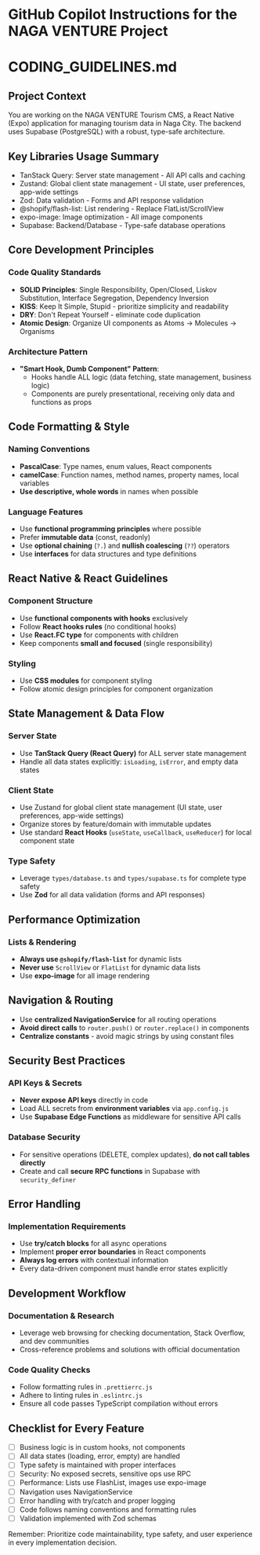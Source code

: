 # GitHub Copilot Instructions for the NAGA VENTURE Project

# CODING_GUIDELINES.md

## Project Context

You are working on the NAGA VENTURE Tourism CMS, a React Native (Expo) application for managing tourism data in Naga City. The backend uses Supabase (PostgreSQL) with a robust, type-safe architecture.

## Key Libraries Usage Summary

- TanStack Query: Server state management - All API calls and caching
- Zustand: Global client state management - UI state, user preferences, app-wide settings
- Zod: Data validation - Forms and API response validation
- @shopify/flash-list: List rendering - Replace FlatList/ScrollView
- expo-image: Image optimization - All image components
- Supabase: Backend/Database - Type-safe database operations

## Core Development Principles

### Code Quality Standards

- **SOLID Principles**: Single Responsibility, Open/Closed, Liskov Substitution, Interface Segregation, Dependency Inversion
- **KISS**: Keep It Simple, Stupid - prioritize simplicity and readability
- **DRY**: Don't Repeat Yourself - eliminate code duplication
- **Atomic Design**: Organize UI components as Atoms → Molecules → Organisms

### Architecture Pattern

- **"Smart Hook, Dumb Component" Pattern**:
  - Hooks handle ALL logic (data fetching, state management, business logic)
  - Components are purely presentational, receiving only data and functions as props

## Code Formatting & Style

### Naming Conventions

- **PascalCase**: Type names, enum values, React components
- **camelCase**: Function names, method names, property names, local variables
- **Use descriptive, whole words** in names when possible

### Language Features

- Use **functional programming principles** where possible
- Prefer **immutable data** (const, readonly)
- Use **optional chaining** (`?.`) and **nullish coalescing** (`??`) operators
- Use **interfaces** for data structures and type definitions

## React Native & React Guidelines

### Component Structure

- Use **functional components with hooks** exclusively
- Follow **React hooks rules** (no conditional hooks)
- Use **React.FC type** for components with children
- Keep components **small and focused** (single responsibility)

### Styling

- Use **CSS modules** for component styling
- Follow atomic design principles for component organization

## State Management & Data Flow

### Server State

- Use **TanStack Query (React Query)** for ALL server state management
- Handle all data states explicitly: `isLoading`, `isError`, and empty data states

### Client State

- Use Zustand for global client state management (UI state, user preferences, app-wide settings)
- Organize stores by feature/domain with immutable updates
- Use standard **React Hooks** (`useState`, `useCallback`, `useReducer`) for local component state

### Type Safety

- Leverage `types/database.ts` and `types/supabase.ts` for complete type safety
- Use **Zod** for all data validation (forms and API responses)

## Performance Optimization

### Lists & Rendering

- **Always use `@shopify/flash-list`** for dynamic lists
- **Never use** `ScrollView` or `FlatList` for dynamic data lists
- Use **expo-image** for all image rendering

## Navigation & Routing

- Use **centralized NavigationService** for all routing operations
- **Avoid direct calls** to `router.push()` or `router.replace()` in components
- **Centralize constants** - avoid magic strings by using constant files

## Security Best Practices

### API Keys & Secrets

- **Never expose API keys** directly in code
- Load ALL secrets from **environment variables** via `app.config.js`
- Use **Supabase Edge Functions** as middleware for sensitive API calls

### Database Security

- For sensitive operations (DELETE, complex updates), **do not call tables directly**
- Create and call **secure RPC functions** in Supabase with `security_definer`

## Error Handling

### Implementation Requirements

- Use **try/catch blocks** for all async operations
- Implement **proper error boundaries** in React components
- **Always log errors** with contextual information
- Every data-driven component must handle error states explicitly

## Development Workflow

### Documentation & Research

- Leverage web browsing for checking documentation, Stack Overflow, and dev communities
- Cross-reference problems and solutions with official documentation

### Code Quality Checks

- Follow formatting rules in `.prettierrc.js`
- Adhere to linting rules in `.eslintrc.js`
- Ensure all code passes TypeScript compilation without errors

## Checklist for Every Feature

- [ ] Business logic is in custom hooks, not components
- [ ] All data states (loading, error, empty) are handled
- [ ] Type safety is maintained with proper interfaces
- [ ] Security: No exposed secrets, sensitive ops use RPC
- [ ] Performance: Lists use FlashList, images use expo-image
- [ ] Navigation uses NavigationService
- [ ] Error handling with try/catch and proper logging
- [ ] Code follows naming conventions and formatting rules
- [ ] Validation implemented with Zod schemas

Remember: Prioritize code maintainability, type safety, and user experience in every implementation decision.
